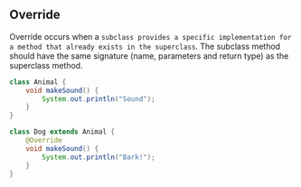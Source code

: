 ## Override

Override occurs when a `subclass provides a specific implementation for a method that already exists in the superclass`. The subclass method should have the same signature (name, parameters and return type) as the superclass method.

```java
class Animal {
    void makeSound() {
        System.out.println("Sound");
    }
}

class Dog extends Animal {
    @Override
    void makeSound() {
        System.out.println("Bark!");
    }
}
```
